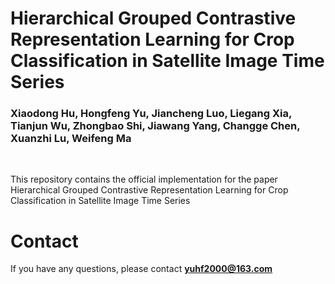 # Hierarchical Grouped Contrastive Representation Learning for Crop Classification in Satellite Image Time Series

### Xiaodong Hu, Hongfeng Yu, Jiancheng Luo, Liegang Xia, Tianjun Wu, Zhongbao Shi, Jiawang Yang, Changge Chen, Xuanzhi Lu, Weifeng Ma

<br>

This repository contains the official implementation for the paper Hierarchical Grouped Contrastive Representation Learning for Crop Classification in Satellite Image Time Series

# Contact

If you have any questions, please contact **yuhf2000@163.com**

<br>
